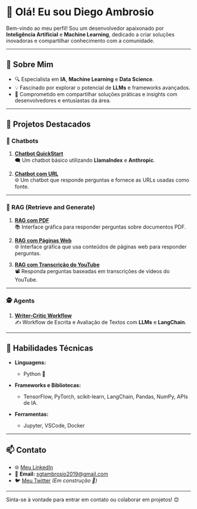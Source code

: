 # 👋 Olá! Eu sou Diego Ambrosio

Bem-vindo ao meu perfil! Sou um desenvolvedor apaixonado por **Inteligência Artificial** e **Machine Learning**, dedicado a criar soluções inovadoras e compartilhar conhecimento com a comunidade.

---

## 🚀 Sobre Mim
- 🔍 Especialista em **IA**, **Machine Learning** e **Data Science**.
- 💡 Fascinado por explorar o potencial de **LLMs** e frameworks avançados.
- 🤝 Comprometido em compartilhar soluções práticas e insights com desenvolvedores e entusiastas da área.

---

## 📂 Projetos Destacados

### 🤖 Chatbots
1. **[Chatbot QuickStart](https://github.com/Ambrosio1994/Chatbots/tree/main/chatbasico)**  
   🗨️ Um chatbot básico utilizando **LlamaIndex** e **Anthropic**.

2. **[Chatbot com URL](https://github.com/Ambrosio1994/Chatbots/tree/main/chat_com_url)**  
   🌐 Um chatbot que responde perguntas e fornece as URLs usadas como fonte.

---

### 🔎 RAG (Retrieve and Generate)
1. **[RAG com PDF](https://github.com/Ambrosio1994/RAG/tree/main/documentos_pdf)**  
   📚 Interface gráfica para responder perguntas sobre documentos PDF.

2. **[RAG com Páginas Web](https://github.com/Ambrosio1994/RAG/tree/main/tags_url)**  
   🌐 Interface gráfica que usa conteúdos de páginas web para responder perguntas.

3. **[RAG com Transcrição do YouTube](https://github.com/Ambrosio1994/RAG/tree/main/youtube_video)**  
   📽️ Responda perguntas baseadas em transcrições de vídeos do YouTube.

---

### 🕵️ Agents
1. **[Writer-Critic Workflow](https://github.com/Ambrosio1994/Agents/tree/main/escritor-de-artigo)**  
   ✍️ Workflow de Escrita e Avaliação de Textos com **LLMs** e **LangChain**.

---

## 🔧 Habilidades Técnicas

- **Linguagens:**  
  - Python 🐍

- **Frameworks e Bibliotecas:**  
  - TensorFlow, PyTorch, scikit-learn, LangChain, Pandas, NumPy, APIs de IA.

- **Ferramentas:**  
  - Jupyter, VSCode, Docker

---

## 📫 Contato

- 🌐 [Meu LinkedIn](https://www.linkedin.com/in/diego-ambrosio/)
- 📧 **Email:** sgtambrosio2019@gmail.com
- 🐦 [Meu Twitter](https://x.com/ambrosiodev) *(Em construção 🚀)*

---

Sinta-se à vontade para entrar em contato ou colaborar em projetos! 😊

